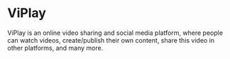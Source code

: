 # ViPlay

ViPlay is an online video sharing and social media platform, where people can watch videos, create/publish their own content, share this video in other platforms, and many more.
